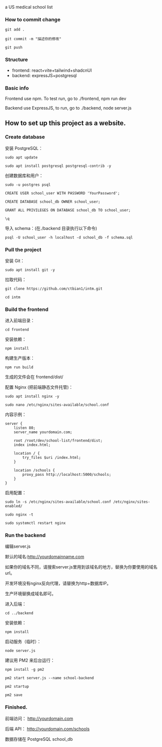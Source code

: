 a US medical school list
### How to commit change
```
git add .

git commit -m "描述你的修改"

git push
```

### Structure
- frontend: react+vite+tailwind+shadcnUI
- backend: expressJS+postgresql

### Basic info
Frontend use npm. To test run, go to ./frontend, npm run dev

Backend use ExpressJS, to run, go to ./backend, node server.js

## How to set up this project as a website.
### Create database
安装 PostgreSQL：
```
sudo apt update

sudo apt install postgresql postgresql-contrib -y
```

创建数据库和用户：
```
sudo -u postgres psql

CREATE USER school_user WITH PASSWORD 'YourPassword';

CREATE DATABASE school_db OWNER school_user;

GRANT ALL PRIVILEGES ON DATABASE school_db TO school_user;

\q
```
导入 schema：(在./backend 目录执行以下命令)
```
psql -U school_user -h localhost -d school_db -f schema.sql
```

### Pull the project

安装 Git：
```
sudo apt install git -y
```
拉取代码：
```
git clone https://github.com/ctbian1/intm.git

cd intm
```
### Build the frontend
进入前端目录：
```
cd frontend
```
安装依赖：
```
npm install
```
构建生产版本：
```
npm run build
```
生成的文件会在 frontend/dist/


配置 Nginx (把前端静态文件托管)：
```
sudo apt install nginx -y

sudo nano /etc/nginx/sites-available/school.conf
```

内容示例：
```
server {
    listen 80;
    server_name yourdomain.com;

    root /root/dev/school-list/frontend/dist;
    index index.html;

    location / {
        try_files $uri /index.html;
    }

    location /schools {
        proxy_pass http://localhost:5000/schools;
    }
}
```
启用配置：
```
sudo ln -s /etc/nginx/sites-available/school.conf /etc/nginx/sites-enabled/

sudo nginx -t

sudo systemctl restart nginx
```

### Run the backend
编辑server.js

默认的域名:http://yourdomainname.com

如果你的域名不同，请搜索server.js里用到该域名的地方，替换为你要使用的域名url。

开发环境没有nginx反向代理，请替换为http+数据库IP。

生产环境替换成域名即可。


进入后端：
```
cd ../backend
```

安装依赖：
```
npm install
```

启动服务（临时）：
```
node server.js
```

建议用 PM2 来后台运行：
```
npm install -g pm2

pm2 start server.js --name school-backend

pm2 startup

pm2 save
```

### Finished.
前端访问： http://yourdomain.com

后端 API： http://yourdomain.com/schools

数据存储在 PostgreSQL school_db